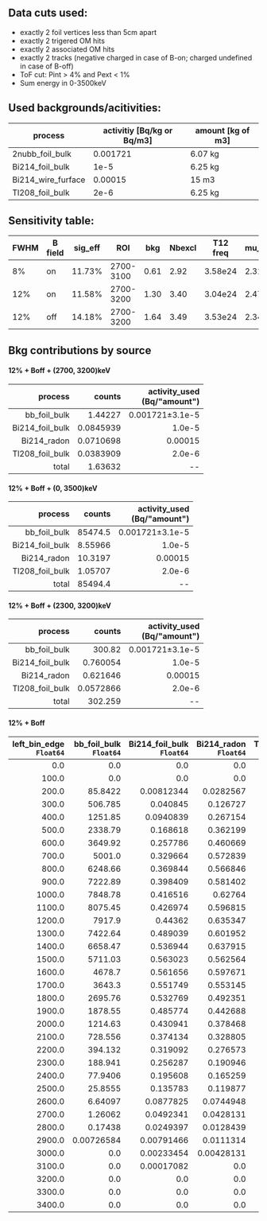 ## Data cuts used:
- exactly 2 foil vertices less than 5cm apart
- exactly 2 trigered OM hits
- exactly 2 associated OM hits
- exactly 2 tracks (negative charged in case of B-on; charged undefined in case of B-off)
- ToF cut: Pint > 4% and Pext < 1%
- Sum energy in 0-3500keV


## Used backgrounds/acitivities:
|process           |activitiy [Bq/kg or Bq/m3]|amount [kg of m3]|
|------------------|--------------------------|-----------------|
|2nubb_foil_bulk   | 0.001721                 | 6.07 kg         |
|Bi214_foil_bulk   | 1e-5                     | 6.25 kg         |
|Bi214_wire_furface| 0.00015                  | 15 m3           |
|Tl208_foil_bulk   | 2e-6                     | 6.25 kg         |


## Sensitivity table:
|FWHM |B field| sig_eff |ROI      | bkg | Nbexcl | T12 freq  | mu_U | T12 Bay|
|-----|-------|---------|---------|-----|--------|-----------|------|--------|
| 8%  | on    | 11.73%  |2700-3100| 0.61| 2.92   |3.58e24    |2.31  | 4.41e24|
|12%  | on    | 11.58%  |2700-3200| 1.30| 3.40   |3.04e24    |2.47  | 4.36e24|
|12%  | off   | 14.18%  |2700-3200| 1.64| 3.49   |3.53e24    |2.34  | 5.39e24|


## Bkg contributions by source
#### 12% + Boff + (2700, 3200)keV 
| **process** <br> | **counts** <br> | **activity\_used** <br> (Bq/"amount") |
|------------------------:|------------------------:|----------------------------:|
| bb\_foil\_bulk          | 1.44227                 | 0.001721±3.1e-5             |
| Bi214\_foil\_bulk       | 0.0845939               | 1.0e-5                      |
| Bi214\_radon    | 0.0710698               | 0.00015                     |
| Tl208\_foil\_bulk       | 0.0383909               | 2.0e-6                      |
| total                   | 1.63632                 | --                          |

#### 12% + Boff + (0, 3500)keV 
| **process** <br> | **counts** <br> | **activity\_used** <br> (Bq/"amount") |
|------------------------:|------------------------:|----------------------------:|
| bb\_foil\_bulk          | 85474.5                 | 0.001721±3.1e-5             |
| Bi214\_foil\_bulk       | 8.55966                 | 1.0e-5                      |
| Bi214\_radon            | 10.3197                 | 0.00015                     |
| Tl208\_foil\_bulk       | 1.05707                 | 2.0e-6                      |
| total                   | 85494.4                 | --                          |


#### 12% + Boff + (2300, 3200)keV 
| **process** <br> | **counts** <br> | **activity\_used** <br> (Bq/"amount") |
|------------------------:|------------------------:|----------------------------:|
| bb\_foil\_bulk          | 300.82                  | 0.001721±3.1e-5             |
| Bi214\_foil\_bulk       | 0.760054                | 1.0e-5                      |
| Bi214\_radon            | 0.621646                | 0.00015                     |
| Tl208\_foil\_bulk       | 0.0572866               | 2.0e-6                      |
| total                   | 302.259                 | --                          |

#### 12% + Boff
| **left\_bin\_edge**<br>`Float64` | **bb\_foil\_bulk**<br>`Float64` | **Bi214\_foil\_bulk**<br>`Float64` | **Bi214\_radon**<br>`Float64` | **Tl208\_foil\_bulk**<br>`Float64` | **total**<br>`Float64` |
|---------------------------------:|--------------------------------:|-----------------------------------:|------------------------------:|-----------------------------------:|-----------------------:|
| 0.0                              | 0.0                             | 0.0                                | 0.0                           | 0.0                                | 0.0                    |
| 100.0                            | 0.0                             | 0.0                                | 0.0                           | 0.0                                | 0.0                    |
| 200.0                            | 85.8422                         | 0.00812344                         | 0.0282567                     | 0.00176386                         | 85.8804                |
| 300.0                            | 506.785                         | 0.040845                           | 0.126727                      | 0.0101731                          | 506.963                |
| 400.0                            | 1251.85                         | 0.0940839                          | 0.267154                      | 0.0261484                          | 1252.24                |
| 500.0                            | 2338.79                         | 0.168618                           | 0.362199                      | 0.050502                           | 2339.37                |
| 600.0                            | 3649.92                         | 0.257786                           | 0.460669                      | 0.0762945                          | 3650.71                |
| 700.0                            | 5001.0                          | 0.329664                           | 0.572839                      | 0.0940413                          | 5001.99                |
| 800.0                            | 6248.66                         | 0.369844                           | 0.566846                      | 0.103077                           | 6249.7                 |
| 900.0                            | 7222.89                         | 0.398409                           | 0.581402                      | 0.106152                           | 7223.98                |
| 1000.0                           | 7848.78                         | 0.416516                           | 0.62764                       | 0.102729                           | 7849.92                |
| 1100.0                           | 8075.45                         | 0.426974                           | 0.596815                      | 0.0938673                          | 8076.57                |
| 1200.0                           | 7917.9                          | 0.44362                            | 0.635347                      | 0.0798299                          | 7919.06                |
| 1300.0                           | 7422.64                         | 0.489039                           | 0.601952                      | 0.0661407                          | 7423.8                 |
| 1400.0                           | 6658.47                         | 0.536944                           | 0.637915                      | 0.0537164                          | 6659.7                 |
| 1500.0                           | 5711.03                         | 0.563023                           | 0.562564                      | 0.0408162                          | 5712.2                 |
| 1600.0                           | 4678.7                          | 0.561656                           | 0.597671                      | 0.0291771                          | 4679.89                |
| 1700.0                           | 3643.3                          | 0.551749                           | 0.553145                      | 0.0198859                          | 3644.42                |
| 1800.0                           | 2695.76                         | 0.532769                           | 0.492351                      | 0.0126255                          | 2696.8                 |
| 1900.0                           | 1878.55                         | 0.485774                           | 0.442688                      | 0.00749252                         | 1879.48                |
| 2000.0                           | 1214.63                         | 0.430941                           | 0.378468                      | 0.00434388                         | 1215.44                |
| 2100.0                           | 728.556                         | 0.374134                           | 0.328805                      | 0.00321053                         | 729.262                |
| 2200.0                           | 394.132                         | 0.319092                           | 0.276573                      | 0.00322987                         | 394.731                |
| 2300.0                           | 188.941                         | 0.256287                           | 0.190946                      | 0.00339233                         | 189.391                |
| 2400.0                           | 77.9406                         | 0.195608                           | 0.165259                      | 0.00392999                         | 78.3054                |
| 2500.0                           | 25.8555                         | 0.135783                           | 0.119877                      | 0.00512911                         | 26.1163                |
| 2600.0                           | 6.64097                         | 0.0877825                          | 0.0744948                     | 0.00644426                         | 6.8097                 |
| 2700.0                           | 1.26062                         | 0.0492341                          | 0.0428131                     | 0.00760469                         | 1.36027                |
| 2800.0                           | 0.17438                         | 0.0249397                          | 0.0128439                     | 0.00837831                         | 0.220542               |
| 2900.0                           | 0.00726584                      | 0.00791466                         | 0.0111314                     | 0.00810368                         | 0.0344156              |
| 3000.0                           | 0.0                             | 0.00233454                         | 0.00428131                    | 0.0076395                          | 0.0142554              |
| 3100.0                           | 0.0                             | 0.00017082                         | 0.0                           | 0.00666474                         | 0.00683556             |
| 3200.0                           | 0.0                             | 0.0                                | 0.0                           | 0.00574413                         | 0.00574413             |
| 3300.0                           | 0.0                             | 0.0                                | 0.0                           | 0.00489702                         | 0.00489702             |
| 3400.0                           | 0.0                             | 0.0                                | 0.0                           | 0.00392226                         | 0.00392226             |

